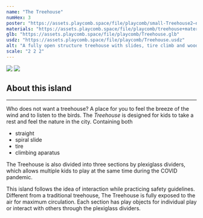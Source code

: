 ```yaml
---
name: "The Treehouse"
numHex: 3
poster: "https://assets.playcomb.space/file/playcomb/small-Treehouse2—nobackground.png"
materials: "https://assets.playcomb.space/file/playcomb/treehouse+materials.png"
glb: "https://assets.playcomb.space/file/playcomb/Treehouse.glb"
usdz: "https://assets.playcomb.space/file/playcomb/Treehouse.usdz"
alt: "A fully open structure treehouse with slides, tire climb and wooden climb"
scale: "2 2 2"
---
```


<div class="about-img-mult">
    <img src="https://assets.playcomb.space/file/playcomb/Treehouse2-1.png" class="about-img-top" />
    <img src="https://assets.playcomb.space/file/playcomb/Treehouse2-2.png" class="about-img-bottom" />
</div>


<div class="about-desc">
<h2>About this island</h2>
<hr />
<p>
Who does not want a treehouse? A place for you to feel the breeze of the wind and to listen to the birds. The <i>Treehouse</i> is designed for kids to take a rest and feel the nature in the city. Containing both 
</p>
<ul>
<li>straight</li>
<li>spiral slide</li>
<li>tire</li>
<li>climbing aparatus</li>
</ul>
<p>
The Treehouse is also divided into three sections by plexiglass dividers, which allows multiple kids to play at the same time during the COVID pandemic. 
</p>
<p>
 This island follows the idea of interaction while practicing safety guidelines. Different from a traditional treehouse, The Treehouse is fully exposed to the air for maximum circulation. Each section has play objects for individual play or interact with others through the plexiglass dividers. 
</p></div>

